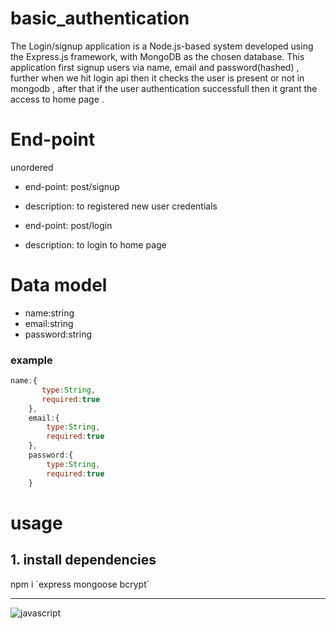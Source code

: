 # basic_authentication
The Login/signup application is a Node.js-based system developed using the Express.js framework, with MongoDB as the chosen database. This application first signup users via name, email and password(hashed) , further when we hit login api then it checks the user is present or not in mongodb , after that if the user authentication successfull then it grant the access to home page .

# End-point
unordered
  + end-point: post/signup
  - description: to registered new user credentials

  + end-point: post/login
  - description: to login to home page
 

# Data model

 + name:string
 + email:string
 + password:string 


<h3>example</h3>

``` js
name:{
       type:String,
       required:true   
    },
    email:{
        type:String,
        required:true 
    },
    password:{
        type:String,
        required:true 
    }
```


# usage

<h2>1. install dependencies</h2>
npm i `express mongoose bcrypt`

---

![javascript](https://logos-world.net/wp-content/uploads/2023/02/JavaScript-Logo.png)





